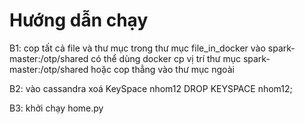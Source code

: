 # Hướng dẫn chạy

B1: cop tất cả file và thư mục trong thư mục file_in_docker vào spark-master:/otp/shared
    có thể dùng docker cp vị trí thư mục spark-master:/otp/shared
    hoặc cop thẳng vào thư mục ngoài

B2: vào cassandra xoá KeySpace nhom12
    DROP KEYSPACE nhom12;

B3: khởi chạy home.py